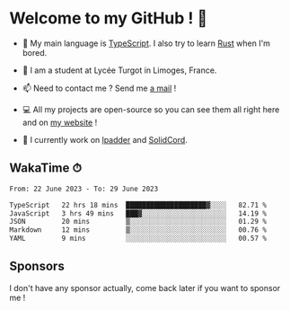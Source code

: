 # Welcome to my GitHub ! 🌃

- 🔭 My main language is [TypeScript](https://www.typescriptlang.org/). I also try to learn [Rust](https://www.rust-lang.org/) when I'm bored. 

- 🌱 I am a student at Lycée Turgot in Limoges, France.

- 📫 Need to contact me ? Send me <a href="mailto:mikkel@milescode.dev">a mail</a> !

- 💻 All my projects are open-source so you can see them all right here and on <a href="https://www.vexcited.ml">my website</a> !

- 👀 I currently work on [lpadder](https://github.com/Vexcited/lpadder) and [SolidCord](https://github.com/Vexcited/SolidCord).

## WakaTime ⏱

<!--START_SECTION:waka-->

```txt
From: 22 June 2023 - To: 29 June 2023

TypeScript   22 hrs 18 mins  ████████████████████▓░░░░   82.71 %
JavaScript   3 hrs 49 mins   ███▓░░░░░░░░░░░░░░░░░░░░░   14.19 %
JSON         20 mins         ▒░░░░░░░░░░░░░░░░░░░░░░░░   01.29 %
Markdown     12 mins         ▒░░░░░░░░░░░░░░░░░░░░░░░░   00.76 %
YAML         9 mins          ░░░░░░░░░░░░░░░░░░░░░░░░░   00.57 %
```

<!--END_SECTION:waka-->

## Sponsors

I don't have any sponsor actually, come back later if you want to sponsor me !

